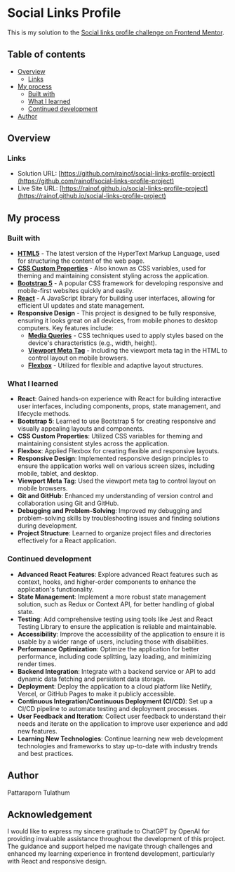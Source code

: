 # Social Links Profile

This is my solution to the [Social links profile challenge on Frontend Mentor](https://www.frontendmentor.io/challenges/social-links-profile-UG32l9m6dQ).

## Table of contents

- [Overview](#overview)
  - [Links](#links)
- [My process](#my-process)
  - [Built with](#built-with)
  - [What I learned](#what-i-learned)
  - [Continued development](#continued-development)
- [Author](#author)

## Overview

### Links

- Solution URL: [https://github.com/rainof/social-links-profile-project](https://github.com/rainof/social-links-profile-project)
- Live Site URL: [https://rainof.github.io/social-links-profile-project](https://rainof.github.io/social-links-profile-project)

## My process

### Built with

- **[HTML5](https://developer.mozilla.org/en-US/docs/Web/Guide/HTML/HTML5)** - The latest version of the HyperText Markup Language, used for structuring the content of the web page.
- **[CSS Custom Properties](https://developer.mozilla.org/en-US/docs/Web/CSS/--*)** - Also known as CSS variables, used for theming and maintaining consistent styling across the application.
- **[Bootstrap 5](https://getbootstrap.com/)** - A popular CSS framework for developing responsive and mobile-first websites quickly and easily.
- **[React](https://reactjs.org/)** - A JavaScript library for building user interfaces, allowing for efficient UI updates and state management.
- **Responsive Design** - This project is designed to be fully responsive, ensuring it looks great on all devices, from mobile phones to desktop computers. Key features include:
  - **[Media Queries](https://developer.mozilla.org/en-US/docs/Web/CSS/Media_Queries/Using_media_queries)** - CSS techniques used to apply styles based on the device's characteristics (e.g., width, height).
  - **[Viewport Meta Tag](https://developer.mozilla.org/en-US/docs/Mozilla/Mobile/Viewport_meta_tag)** - Including the viewport meta tag in the HTML to control layout on mobile browsers.
  - **[Flexbox](https://developer.mozilla.org/en-US/docs/Web/CSS/CSS_Flexible_Box_Layout/Basic_Concepts_of_Flexbox)** - Utilized for flexible and adaptive layout structures.

### What I learned

- **React**: Gained hands-on experience with React for building interactive user interfaces, including components, props, state management, and lifecycle methods.
- **Bootstrap 5**: Learned to use Bootstrap 5 for creating responsive and visually appealing layouts and components.
- **CSS Custom Properties**: Utilized CSS variables for theming and maintaining consistent styles across the application.
- **Flexbox**: Applied Flexbox for creating flexible and responsive layouts.
- **Responsive Design**: Implemented responsive design principles to ensure the application works well on various screen sizes, including mobile, tablet, and desktop.
- **Viewport Meta Tag**: Used the viewport meta tag to control layout on mobile browsers.
- **Git and GitHub**: Enhanced my understanding of version control and collaboration using Git and GitHub.
- **Debugging and Problem-Solving**: Improved my debugging and problem-solving skills by troubleshooting issues and finding solutions during development.
- **Project Structure**: Learned to organize project files and directories effectively for a React application.

### Continued development

- **Advanced React Features**: Explore advanced React features such as context, hooks, and higher-order components to enhance the application's functionality.
- **State Management**: Implement a more robust state management solution, such as Redux or Context API, for better handling of global state.
- **Testing**: Add comprehensive testing using tools like Jest and React Testing Library to ensure the application is reliable and maintainable.
- **Accessibility**: Improve the accessibility of the application to ensure it is usable by a wider range of users, including those with disabilities.
- **Performance Optimization**: Optimize the application for better performance, including code splitting, lazy loading, and minimizing render times.
- **Backend Integration**: Integrate with a backend service or API to add dynamic data fetching and persistent data storage.
- **Deployment**: Deploy the application to a cloud platform like Netlify, Vercel, or GitHub Pages to make it publicly accessible.
- **Continuous Integration/Continuous Deployment (CI/CD)**: Set up a CI/CD pipeline to automate testing and deployment processes.
- **User Feedback and Iteration**: Collect user feedback to understand their needs and iterate on the application to improve user experience and add new features.
- **Learning New Technologies**: Continue learning new web development technologies and frameworks to stay up-to-date with industry trends and best practices.

## Author

Pattaraporn Tulathum

## Acknowledgement

I would like to express my sincere gratitude to ChatGPT by OpenAI for providing invaluable assistance throughout the development of this project. The guidance and support helped me navigate through challenges and enhanced my learning experience in frontend development, particularly with React and responsive design.
